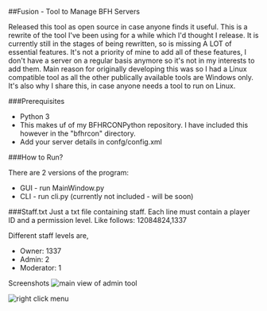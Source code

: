 ##Fusion - Tool to Manage BFH Servers

Released this tool as open source in case anyone finds it useful. This is a rewrite of the tool I've been using for a while which I'd thought I release. It is currently
still in the stages of being rewritten, so is missing A LOT of essential features. It's not a priority of mine to add all of these features, I don't have a server
on a regular basis anymore so it's not in my interests to add them. Main reason for originally developing this was so I had a Linux compatible tool as all the other
publically available tools are Windows only. It's also why I share this, in case anyone needs a tool to run on Linux. 


###Prerequisites
* Python 3
* This makes uf of my BFHRCONPython repository. I have included this however in the "bfhrcon" directory.
* Add your server details in confg/config.xml

###How to Run?

There are 2 versions of the program:
* GUI - run MainWindow.py
* CLI - run cli.py (currently not included - will be soon)

###Staff.txt
Just a txt file containing staff. Each line must contain a player ID and a permission level. Like follows:
12084824,1337

Different staff levels are,
* Owner: 1337
* Admin: 2
* Moderator: 1

Screenshots
![main view of admin tool](https://www.dropbox.com/s/i5nlk8irpxlug8i/Screenshot%202015-06-08%2015.55.36.png?raw=1)

![right click menu](https://www.dropbox.com/s/afiiuo4jbm1zkby/Screenshot%202015-06-08%2015.56.15.png?raw=1)
